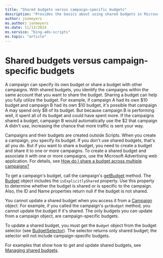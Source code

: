 ```yaml
---
title: "Shared budgets versus campaign-specific budgets"
description: "Provides the basics about using shared budgets in Microsoft Advertising Scripts."
author: jonmeyers
ms.author: jonmeyers
ms.date: 11/13/2024
ms.service: "bing-ads-scripts"
ms.topic: "article"
---
```



# Shared budgets versus campaign-specific budgets

A campaign can specify its own budget or share a budget with other campaigns. With shared budgets, you identify the campaigns within the same account that you want to share the budget. Sharing a budget can help you fully utilize the budget. For example, if campaign A had its own $10 budget and campaign B had its own $10 budget, it's possible that campaign A may spend only $8 of its budget. But because campaign B is performing well, it spent all of its budget and could have spent more. If the campaigns shared a budget, campaign B would automatically use the $2 that campaign A didn't use, increasing the chance that more traffic is sent your way.

Campaigns and their budgets are created outside Scripts. When you create a campaign, you specify its budget. If you don't use shared budgets, that's all you do. But if you want to share a budget, you need to create a budget and share it to one or more campaigns. To create a shared budget and associate it with one or more campaigns, use the Microsoft Advertising web application. For details, see [How do I share a budget across multiple campaigns?](https://help.ads.microsoft.com/#apex/3/en/56814/1)

To get a campaign's budget, call the campaign's [getBudget](../reference/Campaign.md#getbudget) method. The [Budget](../reference/Budget.md) object includes the `isExplicitlyShared` property. Use this property to determine whether the budget is shared or is specific to the campaign. Also, the ID and Name properties return null if the budget is not shared.

You cannot update a shared budget when you access it from a [Campaign](../reference/Campaign.md) object. For example, if you called the campaign's `getBudget` method, you cannot update the budget if it's shared. The only budgets you can update from a campaign object, are campaign-specific budgets.

To update a shared budget, you must get the `Budget` object from the budget selector (see [BudgetSelector](../reference/BudgetSelector.md)). The selector returns only shared budget; the selector will not include campaign-specific budgets.

For examples that show how to get and update shared budgets, see [Managing shared budgets](../examples/budgets.md).
